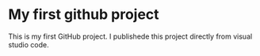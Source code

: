 # My first github project
This is my first GitHub project. I publishede this project directly from visual studio code.
